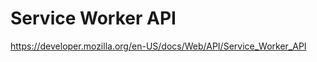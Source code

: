 # Service Worker API

<!--

Service Workers ??? Service Worker


-->

https://developer.mozilla.org/en-US/docs/Web/API/Service_Worker_API
